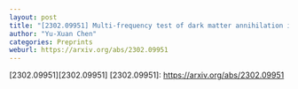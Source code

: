 ```yaml
---
layout: post
title: "[2302.09951] Multi-frequency test of dark matter annihilation into long-lived particles in Sirius"
author: "Yu-Xuan Chen"
categories: Preprints
weburl: https://arxiv.org/abs/2302.09951
---
```


[2302.09951][2302.09951]
[2302.09951]: https://arxiv.org/abs/2302.09951
